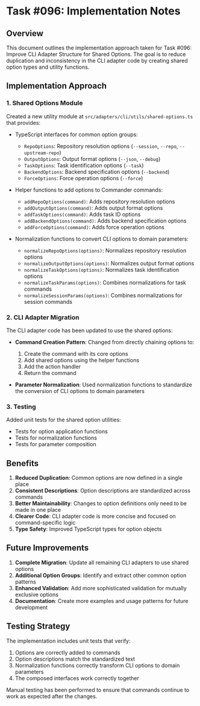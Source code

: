 # Task #096: Implementation Notes

## Overview

This document outlines the implementation approach taken for Task #096: Improve CLI Adapter Structure for Shared Options. The goal is to reduce duplication and inconsistency in the CLI adapter code by creating shared option types and utility functions.

## Implementation Approach

### 1. Shared Options Module

Created a new utility module at `src/adapters/cli/utils/shared-options.ts` that provides:

- TypeScript interfaces for common option groups:
  - `RepoOptions`: Repository resolution options (`--session`, `--repo`, `--upstream-repo`)
  - `OutputOptions`: Output format options (`--json`, `--debug`)
  - `TaskOptions`: Task identification options (`--task`)
  - `BackendOptions`: Backend specification options (`--backend`)
  - `ForceOptions`: Force operation options (`--force`)

- Helper functions to add options to Commander commands:
  - `addRepoOptions(command)`: Adds repository resolution options
  - `addOutputOptions(command)`: Adds output format options
  - `addTaskOptions(command)`: Adds task ID options
  - `addBackendOptions(command)`: Adds backend specification options
  - `addForceOptions(command)`: Adds force operation options

- Normalization functions to convert CLI options to domain parameters:
  - `normalizeRepoOptions(options)`: Normalizes repository resolution options
  - `normalizeOutputOptions(options)`: Normalizes output format options
  - `normalizeTaskOptions(options)`: Normalizes task identification options
  - `normalizeTaskParams(options)`: Combines normalizations for task commands
  - `normalizeSessionParams(options)`: Combines normalizations for session commands

### 2. CLI Adapter Migration

The CLI adapter code has been updated to use the shared options:

- **Command Creation Pattern**: Changed from directly chaining options to:
  1. Create the command with its core options
  2. Add shared options using the helper functions
  3. Add the action handler
  4. Return the command

- **Parameter Normalization**: Used normalization functions to standardize the conversion of CLI options to domain parameters

### 3. Testing

Added unit tests for the shared option utilities:
- Tests for option application functions
- Tests for normalization functions
- Tests for parameter composition

## Benefits

1. **Reduced Duplication**: Common options are now defined in a single place
2. **Consistent Descriptions**: Option descriptions are standardized across commands
3. **Better Maintainability**: Changes to option definitions only need to be made in one place
4. **Clearer Code**: CLI adapter code is more concise and focused on command-specific logic
5. **Type Safety**: Improved TypeScript types for option objects

## Future Improvements

1. **Complete Migration**: Update all remaining CLI adapters to use shared options
2. **Additional Option Groups**: Identify and extract other common option patterns
3. **Enhanced Validation**: Add more sophisticated validation for mutually exclusive options
4. **Documentation**: Create more examples and usage patterns for future development

## Testing Strategy

The implementation includes unit tests that verify:
1. Options are correctly added to commands
2. Option descriptions match the standardized text
3. Normalization functions correctly transform CLI options to domain parameters
4. The composed interfaces work correctly together

Manual testing has been performed to ensure that commands continue to work as expected after the changes. 

